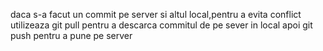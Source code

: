 daca s-a facut un commit pe server si altul local,pentru a evita conflict utilizeaza git pull pentru a descarca commitul de pe sever in local apoi git push pentru a pune pe server
